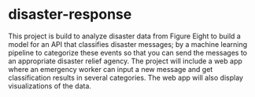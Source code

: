 # disaster-response
This project is build to analyze disaster data from Figure Eight to build a model for an API that classifies disaster messages; by a machine learning pipeline to categorize these events so that you can send the messages to an appropriate disaster relief agency.
The project will include a web app where an emergency worker can input a new message and get classification results in several categories. The web app will also display visualizations of the data.
